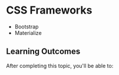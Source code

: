 # CSS Frameworks

- Bootstrap
- Materialize

## Learning Outcomes

After completing this topic, you'll be able to: